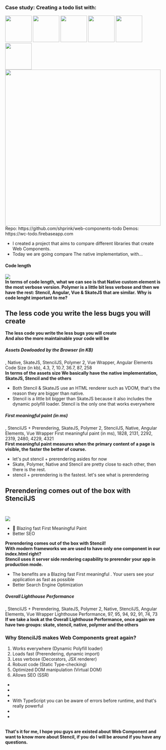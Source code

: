 <section>
    <h3 class="">Case study: Creating a todo list with:</h3>
    <div style="margin: 0;">
        <img src="../../img/web_component-logo.png" height="85" class="img-plain no-margin"/>
        <img src="../../img/stencil-logo.png" height="85" class="img-plain no-margin"/>
        <img src="../../img/polymer-logo.png" height="85" class="img-plain no-margin"/>
        <img src="../../img/skatejs-logo.png" height="85" class="img-plain no-margin"/>
        <img src="../../img/angular-logo.png" height="85" class="img-plain no-margin"/>
        <img src="../../img/vue-logo.png" height="85" class="img-plain no-margin"/>
    </div>
    <img src="./img/todo.gif" class="img-plain no-margin" width="500" />
    <br/>
    Repo: https://github.com/shprink/web-components-todo
    Demos: https://wc-todo.firebaseapp.com
    <aside class="notes">
        <ul>
            <li>I created a project that aims to compare different libraries that create Web Components. </li>
            <li>Today we are going compare The native implementation, with...</li>
        </ul>
    </aside>
</section>

<!-- <section>
    <div style="margin: 0 0;">
    <img src="../../img/web_component-logo.png" height="125" class="img-plain"/>
    <img src="../../img/stencil-logo.png" height="125" class="img-plain"/>
    <img src="../../img/polymer-logo.png" height="125" class="img-plain"/>
    <img src="../../img/skatejs-logo.png" height="125" class="img-plain"/>
    <img src="../../img/angular-logo.png" height="125" class="img-plain"/>
    <img src="../../img/vue-logo.png" height="125" class="img-plain"/>
    </div>
    <img src="./img/todo.gif" class="img-plain"/>
    <aside class="notes">
        <b>The app is a simple todo list, where you can add, remove and check items that I implemented with the above the libraries.</b>
    </aside>
</section> -->

<!-- <section>
    <h3>Full disclosure</h3>
    <ul>
         <li class="fragment">I try not be biased</li>
         <li class="fragment">No optimizations was made</li>
         <li class="fragment">⚠️ Angular Elements is in early stage</li>
    </ul>
    <aside class="notes">
        <b>Before we start I wanted to emphasize that...</b>
        <ul>
            <li>I am not biased: I am not payed by anyone to say good things or bad things about any of those technologies</li>
            <li>I followed the docs: like a normal user would do to start with those libraries</li>
            <li>no optimizations was made: the results that I am about to share are what you get out of the box</li>
            <li>Angular Elements is a proof of concept at this point, take that into account when analysing the results</li>
        </ul>
    </aside>
</section> -->

<section>
    <h4>Code length</h4>
    <img src="./img/stencil_vs_wc.png" class="img-plain no-margin"/>
    <aside class="notes">
        <b>In terms of code length, what we can see is that Native custom element is the most verbose version. Polymer is a little bit less verbose and then we have the rest: Stencil, Angular, Vue & SkateJS that are similar.</b>
        <b>Why is code lenght important to me?</b>
    </aside>
</section>

<section>
    <h2 style="text-transform: initial;">The less code you write <span style="color: var(--blue)">the less bugs you will create</span></h2>
    <aside class="notes">
        <b>The less code you write the less bugs you will create</b>
        <br/>
        <b>And also the more maintainable your code will be</b>
    </aside>
</section>

<section>
    <h5>Assets Dowloaded by the Browser (in KB)</h5>
    <canvas data-chart="horizontalBar">
, Native, SkateJS, StencilJS, Polymer 2, Vue Wrapper,  Angular Elements
<!-- This is a comment that will be ignored -->
Code Size (in kb), 4.3, 7, 10.7, 36.7, 87, 258
    <!--
{
    "data": {
        "datasets": [
            {
                "label": "My First Dataset",
                "fill": false,
                "backgroundColor": [
                    "#ef5a25",
                    "#1b4678",
                    "white",
                    "#f4224d",
                    "#39AF78",
                    "#d8002c"
                ],
                "borderColor": [
                    "#f05118",
                    "#1b4678",
                    "white",
                    "#f4224d",
                    "#39AF78",
                    "#bb0029"
                ],
                "borderWidth": 1
            }
        ]
    },
    "options": {
        "responsive": true,
        "scales": {
            "yAxes": [
                {
                    "stacked": true,
                    "ticks": {
                        "fontSize": 25
                    },
                    "gridLines": {
                        "display": false
                    }
                }
            ],
            "xAxes": [
                {
                    "stacked": false,
                    "ticks": {
                        "beginAtZero": true
                    },
                    "gridLines": {
                        "color": "rgba(255, 255, 255, 0.2)"
                    }
                }
            ]
        },
        "legend": {
            "display": false
        }
    }
}
    -->
    </canvas>
    <aside class="notes">
        <b>In terms of the assets size We basically have the native implementation, SkateJS, Stencil and the others</b>
        <ul>
            <li>Both Stencil & SkateJS use an HTML renderer such as VDOM, that's the reason they are bigger than native.</li>
            <li>Stencil is a little bit bigger than SkateJS because it also includes the dynamic polyfill loader. Stencil is the only one that works everywhere</li>
        </ul>
    </aside>
</section>


<section>
    <h5>First meaningful paint (in ms)</h5>
    <canvas data-chart="horizontalBar">
, StencilJS + Prerendering, SkateJS, Polymer 2, StencilJS, Native, Angular Elements, Vue Wrapper
<!-- This is a comment that will be ignored -->
First meaningful paint (in ms), 1828, 2131, 2292, 2319, 2480, 4229, 4321
    <!--
{
    "data": {
        "datasets": [
            {
                "label": "My First Dataset",
                "fill": false,
                "backgroundColor": [
                    "white",
                    "#1b4678",
                    "#f4224d",
                    "white",
                    "#ef5a25",
                    "#d8002c",
                    "#39AF78"
                ],
                "borderColor": [
                    "white",
                    "#1b4678",
                    "#f4224d",
                    "white",
                    "#f05118",
                    "#bb0029",
                    "#39AF78"
                ],
                "borderWidth": 1
            }
        ]
    },
    "options": {
        "responsive": true,
        "scales": {
            "yAxes": [
                {
                    "stacked": true,
                    "ticks": {
                        "fontSize": 25
                    },
                    "gridLines": {
                        "display": false
                    }
                }
            ],
            "xAxes": [
                {
                    "stacked": false,
                    "ticks": {
                        "beginAtZero": true
                    },
                    "gridLines": {
                        "color": "rgba(255, 255, 255, 0.2)"
                    }
                }
            ]
        },
        "legend": {
            "display": false
        }
    }
}
    -->
    </canvas>
    <aside class="notes">
        <b>First meaningful paint measures when the primary content of a page is visible, the faster the better of course.</b>
        <br/>
        <ul>
            <li>let's put stencil + prerendering asides for now</li>
            <li>Skate, Polymer, Native and Stencil are pretty close to each other, then there is the rest.</li>
            <li>stencil + prerendering is the fastest. let's see what is prerendering</li>
        </ul>
    </aside>
</section>

<section>
    <h2 style="text-transform: initial;"> <span style="color: var(--blue)">Prerendering</span> comes <span style="color: var(--blue)">out of the box</span> with StencilJS</h2>
    <div layout="row" layout-align="center center">
        <div layout="column" flex="30" layout-align="center center">
<pre style="font-size: 65%;text-align:center;"><code class="html" data-trim>
<my-app></my-app>
</code></pre>
        </div>
        <div layout="column" flex="5" layout-align="center center">
            <i class="fa fa-arrow-circle-right"></i>
        </div>
        <div layout="column" flex="60" layout-align="center center">
            <img src="./img/prerendering.png" class="img-plain"/>
        </div>
    </div>
    <ul>
        <li class="fragment">🚀 Blazing fast First Meaningful Paint</li>
        <li class="fragment">Better SEO</li>
    </ul>
    <aside class="notes">
        <b>Prerendering comes out of the box with Stencil!</b>
        <br/>
        <b>With modern frameworks we are used to have only one component in our index.html right?</b>
        <br/>
        <b>Stencil uses it server side rendering capability to prerender your app in production mode.</b>
        <br/>
        <ul>
            <li>The benefits are a Blazing fast First meaningful . Your users see your application as fast as possible</li>
            <li>Better Search Engine Optimization</li>
        </ul>
    </aside>
</section>

<section>
    <h5>Overall Lighthouse Performance</h5>
    <canvas data-chart="horizontalBar">
, StencilJS + Prerendering, SkateJS, Polymer 2, Native, StencilJS, Angular Elements, Vue Wrapper
<!-- This is a comment that will be ignored -->
Lighthouse Performance, 97, 95, 94, 92, 91, 74, 73
    <!--
{
    "data": {
        "datasets": [
            {
                "label": "My First Dataset",
                "fill": false,
                "backgroundColor": [
                    "white",
                    "#1b4678",
                    "#f4224d",
                    "#ef5a25",
                    "white",
                    "#d8002c",
                    "#39AF78"
                ],
                "borderColor": [
                    "white",
                    "#1b4678",
                    "#f4224d",
                    "#f05118",
                    "white",
                    "#bb0029",
                    "#39AF78"
                ],
                "borderWidth": 1
            }
        ]
    },
    "options": {
        "responsive": true,
        "scales": {
            "yAxes": [
                {
                    "stacked": true,
                    "ticks": {
                        "fontSize": 25
                    },
                    "gridLines": {
                        "display": false
                    }
                }
            ],
            "xAxes": [
                {
                    "stacked": false,
                    "ticks": {
                        "beginAtZero": true
                    },
                    "gridLines": {
                        "color": "rgba(255, 255, 255, 0.2)"
                    }
                }
            ]
        },
        "legend": {
            "display": false
        }
    }
}
    -->
    </canvas>
    <aside class="notes">
        <b>If we take a look at the Overall Lighthouse Performance, once again we have two groups: skate, stencil, native, polymer and the others</b>
    </aside>
</section>

<!-- <section>
    <h3>Ranking</h3>
    <div layout="row" layout-align="center end" h100>
        <div flex="46" layout="column" layout-align="center center">
           <div layout="row" layout-align="center center">
                <img src="../../img/web_component-logo.png" height="85" class="img-plain no-margin"/>
                <img src="../../img/stencil-logo.png" height="85" class="img-plain no-margin"/>
                <img src="../../img/polymer-logo.png" height="85" class="img-plain no-margin"/>
                <img src="../../img/skatejs-logo.png" height="85" class="img-plain no-margin"/>
            </div>
            <div style="background-color: silver; height: 200px; width: 100%;"></div>
        </div>
        <div flex="33" layout="column" layout-align="center center">
           <div layout="row" layout-align="center center">
                 <img src="../../img/stencil-logo.png" height="85" class="img-plain no-margin"/> + Prerendering
            </div>
            <div style="background-color: silver; height: 300px; width: 100%;"></div>
        </div>
        <div flex="20" layout="column" layout-align="center center">
           <div layout="row" layout-align="center center">
                <img src="../../img/angular-logo.png" height="85" class="img-plain no-margin"/>
            <img src="../../img/vue-logo.png" height="85" class="img-plain no-margin"/>
            </div>
            <div style="background-color: silver; height: 100px; width: 100%;"></div>
        </div>
    </div>
    <aside class="notes">
        <b>If I had to rank those technologies I would rank them like this</b>
        <ul>
            <li></li>
        </ul>
        <b></b>
    </aside>
</section> -->

<section>
    <h3>Why StencilJS makes Web Components great again?</h3>
    <ol>
        <li class="fragment"><span style="color: var(--blue)">Works everywhere</span> (Dynamic Polyfill loader)</li>
        <li class="fragment"><span style="color: var(--blue)">Loads fast</span> (Prerendering, dynamic import)</li>
        <li class="fragment"><span style="color: var(--blue)">Less verbose</span> (Decorators, JSX renderer)</li>
        <li class="fragment"><span style="color: var(--blue)">Robust code</span> (Static Type-checking)</li>
        <li class="fragment"><span style="color: var(--blue)">Optimized DOM manipulation</span> (Virtual DOM)</li>
        <li class="fragment"><span style="color: var(--blue)">Allows SEO</span> (SSR)</li>
    </ol>
    <aside class="notes">
        <ul>
            <li></li>
            <li></li>
            <li></li>
            <li>With TypeScript you can be aware of errors before runtime, and that's really powerful</li>
            <li></li>
            <li></li>
        </ul>
        <br/>
        <b>That's it for me, I hope you guys are existed about Web Component and want to know more about Stencil, if you do I will be around if you have any questions.</b>
    </aside>
</section>